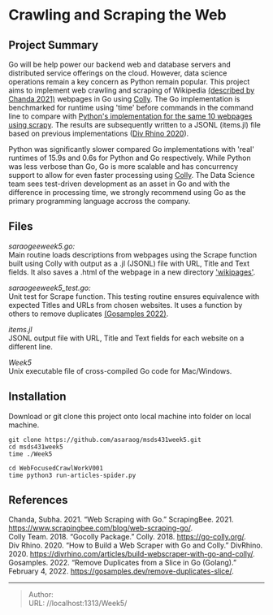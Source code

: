 # 

# Crawling and Scraping the Web

## Project Summary

Go will be help power our backend web and database servers and distributed service offerings on the cloud. However, data science operations remain a key concern as Python remain popular. This project aims to implement web crawling and scraping of Wikipedia [(described by Chanda 2021)](https://www.scrapingbee.com/blog/web-scraping-go/#building-a-basic-scraper) webpages in Go using [Colly](https://go-colly.org/). The Go implementation is benchmarked for runtime using &#39;time&#39; before commands in the command line to compare with [Python&#39;s implementation for the same 10 webpages using scrapy](./WebFocusedCrawlWorkV001). The results are subsequently written to a JSONL (items.jl) file based on previous implementations ([Div Rhino 2020](https://divrhino.com/articles/build-webscraper-with-go-and-colly/)).

Python was significantly slower compared Go implementations with &#39;real&#39; runtimes of 15.9s and 0.6s for Python and Go respectively. While Python was less verbose than Go, Go is more scalable and has concurrency support to allow for even faster processing using [Colly](https://go-colly.org/docs/examples/parallel/). The Data Science team sees test-driven development as an asset in Go and with the difference in processing time, we strongly recommend using Go as the primary programming language accross the company.

## Files

*saraogeeweek5.go:* \
Main routine loads descriptions from webpages using the Scrape function built using Colly with output as a .jl (JSONL) file with URL, Title and Text fields. It also saves a .html of the webpage in a new directory [&#39;wikipages&#39;](./wikipages).

*saraogeeweek5_test.go:* \
Unit test for Scrape function. This testing routine ensures equivalence with expected Titles and URLs from chosen websites. It uses a function by others to remove duplicates [(Gosamples 2022)](https://gosamples.dev/remove-duplicates-slice/).

*items.jl* \
JSONL output file with URL, Title and Text fields for each website on a different line.

*Week5* \
Unix executable file of cross-compiled Go code for Mac/Windows. 

## Installation

Download or git clone this project onto local machine into folder on local machine.
```
git clone https://github.com/asaraog/msds431week5.git
cd msds431week5
time ./Week5

cd WebFocusedCrawlWorkV001
time python3 run-articles-spider.py
```

## References
Chanda, Subha. 2021. “Web Scraping with Go.” ScrapingBee. 2021. https://www.scrapingbee.com/blog/web-scraping-go/. \
Colly Team. 2018. “Gocolly Package.” Colly. 2018. https://go-colly.org/. \
Div Rhino. 2020. “How to Build a Web Scraper with Go and Colly.” DivRhino. 2020. https://divrhino.com/articles/build-webscraper-with-go-and-colly/. \
Gosamples. 2022. “Remove Duplicates from a Slice in Go (Golang).” February 4, 2022. https://gosamples.dev/remove-duplicates-slice/.



---

> Author:   
> URL: //localhost:1313/Week5/  

